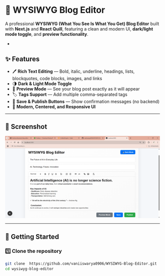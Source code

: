 # 📝 WYSIWYG Blog Editor

A professional **WYSIWYG (What You See Is What You Get) Blog Editor** built with **Next.js** and **React Quill**, featuring a clean and modern UI, **dark/light mode toggle**, and **preview functionality**.

-

## ✨ Features
- 🖊 **Rich Text Editing** — Bold, italic, underline, headings, lists, blockquotes, code blocks, images, and links
- 🌗 **Dark & Light Mode Toggle**
- 👀 **Preview Mode** — See your blog post exactly as it will appear
- 🏷 **Tags Support** — Add multiple comma-separated tags
- 💾 **Save & Publish Buttons** — Show confirmation messages (no backend)
- 🎨 **Modern, Centered, and Responsive UI**

---

## 📸 Screenshot


![Editor Screenshot](screenshot.png)

---

## 🚀 Getting Started

### 1️⃣ Clone the repository
```bash
git clone  https://github.com/vaniiswarya0906/WYSIWYG-Blog-Editor.git
cd wysiwyg-blog-editor
